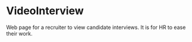 # VideoInterview
Web page for a recruiter to view candidate interviews. It is for HR to ease their work.
